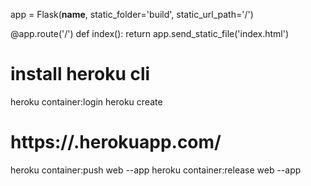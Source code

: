 <!-- SPDX-License-Identifier: zlib-acknowledgement -->

app = Flask(__name__, static_folder='build', static_url_path='/')

@app.route('/')
def index():
  return app.send_static_file('index.html')


# install heroku cli

heroku container:login
heroku create <name-for-your-app>
# https://<name-for-your-app>.herokuapp.com/
heroku container:push web --app <name-for-your-app>
heroku container:release web --app <name-for-your-app>
